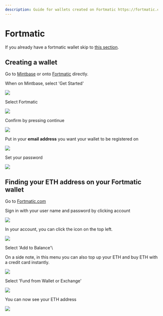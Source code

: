 ```yaml
---
description: Guide for wallets created on Fortmatic https://fortmatic.com/
---
```


# Fortmatic

If you already have a fortmatic wallet skip to [this section](https://docs.mintbase.io/minter-ui/wallets/fortmatic#finding-your-eth-address-on-your-fortmatic-wallet).

## Creating a wallet

Go to [Mintbase](https://mintbase.io/) or onto [Fortmatic](https://fortmatic.com/) directly.

When on Mintbase, select 'Get Started'&#x20;

![](<../../../../.gitbook/assets/Screenshot 2020-06-29 at 18.24.23.png>)

Select Fortmatic

![](<../../../../.gitbook/assets/Screenshot 2020-06-29 at 18.25.48.png>)

Confirm by pressing continue

![](<../../../../.gitbook/assets/Screenshot 2020-06-29 at 18.26.48.png>)

Put in your **email address** you want your wallet to be registered on

![](<../../../../.gitbook/assets/Screenshot 2020-06-29 at 18.28.04.png>)

Set your password&#x20;

![](<../../../../.gitbook/assets/Screenshot 2020-06-29 at 18.35.27.png>)

## Finding your ETH address on your Fortmatic wallet

Go to [Fortmatic.com](https://fortmatic.com/)

Sign in with your user name and password by clicking account

![](<../../../../.gitbook/assets/Screenshot 2020-06-29 at 09.25.12.png>)

In your account, you can click the icon on the top left.

![](<../../../../.gitbook/assets/Screenshot 2020-06-29 at 09.26.23.png>)

Select 'Add to Balance'\


On a side note, in this menu you can also top up your ETH and buy ETH with a credit card instantly.

![](<../../../../.gitbook/assets/Screenshot 2020-06-29 at 09.52.10.png>)

Select  'Fund from Wallet or Exchange'

![](<../../../../.gitbook/assets/Screenshot 2020-06-29 at 09.54.23.png>)

You can now see your ETH address

![](<../../../../.gitbook/assets/Screenshot 2020-06-29 at 09.56.19.png>)
